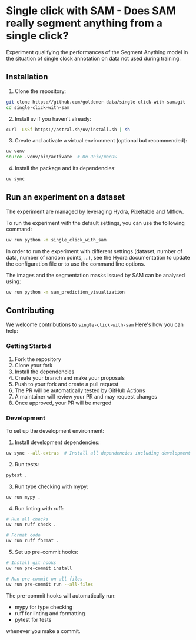 # Single click with SAM - Does SAM really segment anything from a single click?

Experiment qualifying the performances of the Segment Anything model in the situation of single clock annotation on data not used during training.

## Installation

1. Clone the repository:
```bash
git clone https://github.com/goldener-data/single-click-with-sam.git
cd single-click-with-sam
```

2. Install `uv` if you haven't already:
```bash
curl -LsSf https://astral.sh/uv/install.sh | sh
```

3. Create and activate a virtual environment (optional but recommended):
```bash
uv venv
source .venv/bin/activate  # On Unix/macOS
```

4. Install the package and its dependencies:
```bash
uv sync
```

## Run an experiment on a dataset

The experiment are managed by leveraging Hydra, Pixeltable and Mlflow.

To run the experiment with the default settings, you can use the following command:
```bash
uv run python -m single_click_with_sam
```

In order to run the experiment with different settings (dataset, number of data, number of random points, ...),
see the Hydra documentation to update the configuration file or to use the command line options.

The images and the segmentation masks issued by SAM can be analysed using:

```bash
uv run python -m sam_prediction_visualization
```

## Contributing

We welcome contributions to `single-click-with-sam` Here's how you can help:

### Getting Started

1. Fork the repository
2. Clone your fork
3. Install the dependencies
4. Create your branch and make your proposals
5. Push to your fork and create a pull request
6. The PR will be automatically tested by GitHub Actions
7. A maintainer will review your PR and may request changes
8. Once approved, your PR will be merged

### Development

To set up the development environment:

1. Install development dependencies:
```bash
uv sync --all-extras  # Install all dependencies including development dependencies
```

2. Run tests:
```bash
pytest .
```

3. Run type checking with mypy:
```bash
uv run mypy .
```

4. Run linting with ruff:
```bash
# Run all checks
uv run ruff check .

# Format code
uv run ruff format .
```

5. Set up pre-commit hooks:
```bash
# Install git hooks
uv run pre-commit install

# Run pre-commit on all files
uv run pre-commit run --all-files
```

The pre-commit hooks will automatically run:
- mypy for type checking
- ruff for linting and formatting
- pytest for tests

whenever you make a commit.
